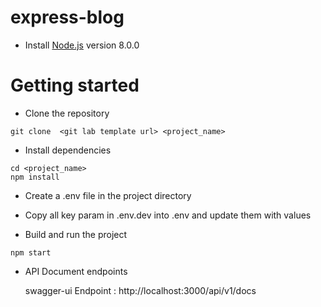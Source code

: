 # express-blog

- Install [Node.js](https://nodejs.org/en/) version 8.0.0


# Getting started
- Clone the repository
```
git clone  <git lab template url> <project_name>
```
- Install dependencies
```
cd <project_name>
npm install
```
- Create a .env file in the project directory
- Copy all key param in .env.dev into .env and update them with values

- Build and run the project
```
npm start
```
- API Document endpoints

  swagger-ui  Endpoint : http://localhost:3000/api/v1/docs 
